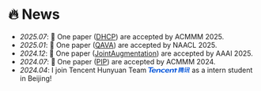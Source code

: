 # 🔥 News
- *2025.07*: 🎉 One paper ([DHCP](https://arxiv.org/abs/2411.18659)) are accepted by ACMMM 2025.
- *2025.01*: 🎉 One paper ([QAVA](https://aclanthology.org/2025.naacl-long.512/)) are accepted by NAACL 2025.
- *2024.12*: 🎉 One paper ([JointAugmentation](https://ojs.aaai.org/index.php/AAAI/article/view/34425)) are accepted by AAAI 2025.
- *2024.07*: 🎉 One paper ([PIP](https://dl.acm.org/doi/abs/10.1145/3664647.3685510)) are accepted by ACMMM 2024.
- *2024.04*: I join Tencent Hunyuan Team <img src='images/tencent_logo.png' style='width: 6em;'> as a intern student in Beijing!